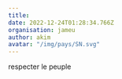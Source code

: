 ```yaml
---
title: 
date: 2022-12-24T01:28:34.766Z
organisation: jameu
author: akim
avatar: "/img/pays/SN.svg"
---
```


respecter le peuple 